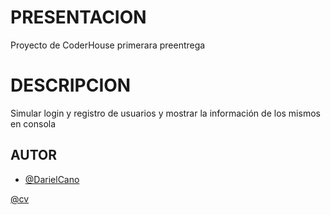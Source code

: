 # PRESENTACION

Proyecto de CoderHouse primerara preentrega

# DESCRIPCION

Simular login y registro de usuarios y mostrar la información de los mismos en consola

## AUTOR

- [@DarielCano](https://www.github.com/DarieCano)

[@cv](https://drive.google.com/file/d/1tTkd27bLXFh6M9vCI3uco_lMszwkZcl6/view?usp=share_link)
